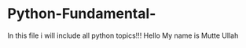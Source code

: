 # Python-Fundamental-
In this file i  will include all  python topics!!!
Hello My name is Mutte Ullah
